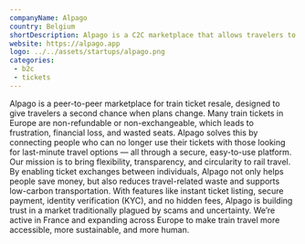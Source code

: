 ```yaml
---
companyName: Alpago
country: Belgium
shortDescription: Alpago is a C2C marketplace that allows travelers to securely resell non-refundable train tickets. By enabling peer-to-peer ticket exchanges, Alpago reduces travel waste, empowers passengers, and promotes low-carbon mobility across Europe.
website: https://alpago.app
logo: ../../assets/startups/alpago.png
categories: 
 - b2c
 - tickets
---
```


Alpago is a peer-to-peer marketplace for train ticket resale, designed to give travelers a second chance when plans change.
Many train tickets in Europe are non-refundable or non-exchangeable, which leads to frustration, financial loss, and wasted seats. Alpago solves this by connecting people who can no longer use their tickets with those looking for last-minute travel options — all through a secure, easy-to-use platform.
Our mission is to bring flexibility, transparency, and circularity to rail travel. By enabling ticket exchanges between individuals, Alpago not only helps people save money, but also reduces travel-related waste and supports low-carbon transportation.
With features like instant ticket listing, secure payment, identity verification (KYC), and no hidden fees, Alpago is building trust in a market traditionally plagued by scams and uncertainty.
We’re active in France and expanding across Europe to make train travel more accessible, more sustainable, and more human.